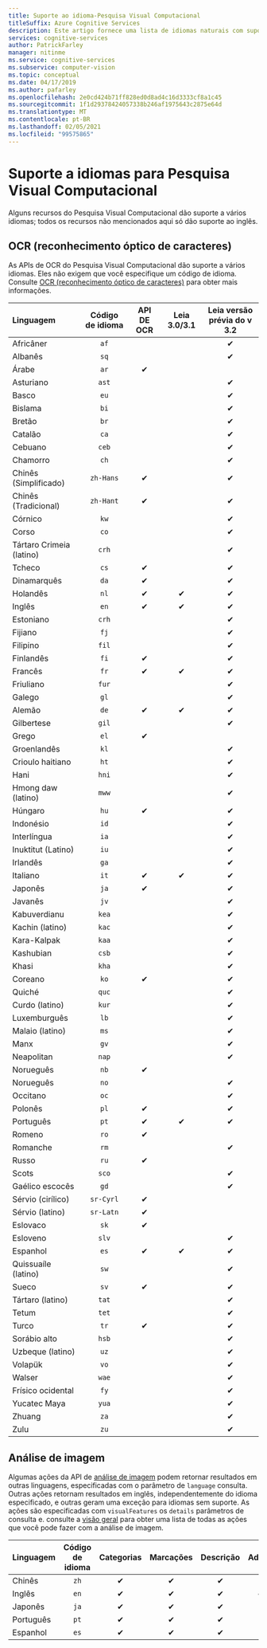 ```yaml
---
title: Suporte ao idioma-Pesquisa Visual Computacional
titleSuffix: Azure Cognitive Services
description: Este artigo fornece uma lista de idiomas naturais com suporte pelos recursos do Pesquisa Visual Computacional; OCR, análise de imagem.
services: cognitive-services
author: PatrickFarley
manager: nitinme
ms.service: cognitive-services
ms.subservice: computer-vision
ms.topic: conceptual
ms.date: 04/17/2019
ms.author: pafarley
ms.openlocfilehash: 2e0cd424b71ff828ed0d8ad4c16d3333cf8a1c45
ms.sourcegitcommit: 1f1d29378424057338b246af1975643c2875e64d
ms.translationtype: MT
ms.contentlocale: pt-BR
ms.lasthandoff: 02/05/2021
ms.locfileid: "99575865"
---
```

# <a name="language-support-for-computer-vision"></a>Suporte a idiomas para Pesquisa Visual Computacional

Alguns recursos do Pesquisa Visual Computacional dão suporte a vários idiomas; todos os recursos não mencionados aqui só dão suporte ao inglês.

## <a name="optical-character-recognition-ocr"></a>OCR (reconhecimento óptico de caracteres)

As APIs de OCR do Pesquisa Visual Computacional dão suporte a vários idiomas. Eles não exigem que você especifique um código de idioma. Consulte [OCR (reconhecimento óptico de caracteres)](concept-recognizing-text.md) para obter mais informações.

|Linguagem| Código de idioma | API DE OCR | Leia 3.0/3.1 | Leia versão prévia do v 3.2 |
|:-----|:----:|:-----:|:---:|:---:|
|Africâner|`af`| | |✔ |
|Albanês |`sq`| | |✔ |
|Árabe | `ar`|✔ | | |
|Asturiano |`ast`| | |✔ |
|Basco  |`eu`| | |✔ |
|Bislama   |`bi`| | |✔ |
|Bretão    |`br`| | |✔ |
|Catalão    |`ca`| | |✔ |
|Cebuano    |`ceb`| | |✔ |
|Chamorro  |`ch`| | |✔ |
|Chinês (Simplificado) | `zh-Hans`|✔ | |✔ |
|Chinês (Tradicional) | `zh-Hant`|✔ | |✔ |
|Córnico     |`kw`| | |✔ |
|Corso      |`co`| | |✔ |
|Tártaro Crimeia (latino)  |`crh`| | |✔ |
|Tcheco | `cs` |✔ | |✔ |
|Dinamarquês | `da` |✔ | |✔ |
|Holandês | `nl` |✔ |✔ |✔ |
|Inglês | `en` |✔ |✔ |✔ |
|Estoniano  |`crh`| | |✔ |
|Fijiano |`fj`| | |✔ |
|Filipino  |`fil`| | |✔ |
|Finlandês | `fi` |✔ | |✔ |
|Francês | `fr` |✔ |✔ |✔ |
|Friuliano  | `fur` | | |✔ |
|Galego   | `gl` | | |✔ |
|Alemão | `de` |✔ |✔ |✔ |
|Gilbertese    | `gil` | | |✔ |
|Grego | `el` |✔ | | |
|Groenlandês   | `kl` | | |✔ |
|Crioulo haitiano  | `ht` | | |✔ |
|Hani  | `hni` | | |✔ |
|Hmong daw (latino) | `mww` | | |✔ |
|Húngaro | `hu` |✔ | | ✔ |
|Indonésio   | `id` | | |✔ |
|Interlíngua  | `ia` | | |✔ |
|Inuktitut (Latino)  | `iu` | | |✔ |
|Irlandês    | `ga` | | |✔ |
|Italiano | `it` |✔ |✔ |✔ |
|Japonês | `ja` |✔ | |✔ |
|Javanês | `jv` | | |✔ |
|Kabuverdianu | `kea` | | |✔ |
|Kachin (latino) | `kac` | | |✔ |
|Kara-Kalpak | `kaa` | | |✔ |
|Kashubian | `csb` | | |✔ |
|Khasi  | `kha` | | |✔ |
|Coreano | `ko` |✔ | |✔ |
|Quiché  | `quc` | | |✔ |
|Curdo (latino) | `kur` | | |✔ |
|Luxemburguês  | `lb` | | |✔ |
|Malaio (latino)  | `ms` | | |✔ |
|Manx  | `gv` | | |✔ |
|Neapolitan   | `nap` | | |✔ |
|Norueguês | `nb` |✔ | | |
|Norueguês | `no` | | |✔ |
|Occitano | `oc` | | |✔ |
|Polonês | `pl` |✔ | |✔ |
|Português | `pt` |✔ |✔ |✔ |
|Romeno | `ro` |✔ | | |
|Romanche  | `rm` | | |✔ |
|Russo | `ru` |✔ | | |
|Scots  | `sco` | | |✔ |
|Gaélico escocês  | `gd` | | |✔ |
|Sérvio (cirílico) | `sr-Cyrl` |✔ | | |
|Sérvio (latino) | `sr-Latn` |✔ | | |
|Eslovaco | `sk` |✔ | | |
|Esloveno  | `slv` | | |✔ |
|Espanhol | `es` |✔ |✔ |✔ |
|Quissuaíle (latino)  | `sw` | | |✔ |
|Sueco | `sv` |✔ | |✔ |
|Tártaro (latino)  | `tat` | | |✔ |
|Tetum    | `tet` | | |✔ |
|Turco | `tr` |✔ | |✔ |
|Sorábio alto  | `hsb` | | |✔ |
|Uzbeque (latino)     | `uz` | | |✔ |
|Volapük   | `vo` | | |✔ |
|Walser    | `wae` | | |✔ |
|Frísico ocidental | `fy` | | |✔ |
|Yucatec Maya | `yua` | | |✔ |
|Zhuang | `za` | | |✔ |
|Zulu  | `zu` | | |✔ |

## <a name="image-analysis"></a>Análise de imagem

Algumas ações da API de [análise de imagem](https://westcentralus.dev.cognitive.microsoft.com/docs/services/computer-vision-v3-1-ga/operations/56f91f2e778daf14a499f21b) podem retornar resultados em outras linguagens, especificadas com o parâmetro de `language` consulta. Outras ações retornam resultados em inglês, independentemente do idioma especificado, e outras geram uma exceção para idiomas sem suporte. As ações são especificadas com `visualFeatures` os `details` parâmetros de consulta e. consulte a [visão geral](overview.md) para obter uma lista de todas as ações que você pode fazer com a análise de imagem.

|Linguagem | Código de idioma | Categorias | Marcações | Descrição | Adulto | Marcas | Color | Faces | ImageType | Objetos | Celebridades | Pontos de referência |
|:---|:---:|:----:|:---:|:---:|:---:|:---:|:---:|:---:|:---:|:---:|:---:|:---:|
|Chinês | `zh`    | ✔ | ✔| ✔|-|-|-|-|-|❌|✔|✔|
|Inglês | `en`   | ✔ | ✔| ✔|✔|✔|✔|✔|✔|✔|✔|✔|
|Japonês | `ja`   | ✔ | ✔| ✔|-|-|-|-|-|❌|✔|✔|
|Português | `pt` | ✔ | ✔| ✔|-|-|-|-|-|❌|✔|✔|
|Espanhol | `es`    | ✔ | ✔| ✔|-|-|-|-|-|❌|✔|✔|
